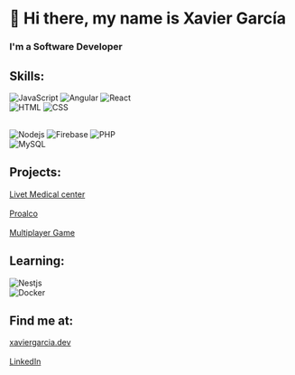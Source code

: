 # 👋 Hi there, my name is Xavier García
### I'm a Software Developer

## Skills:
![JavaScript](https://img.shields.io/badge/JavaScript-f7df1e?style=for-the-badge&logo=javascript&logoColor=white&labelColor=101010)
![Angular](https://img.shields.io/badge/Angular-b52e31?style=for-the-badge&logo=angular&logoColor=white&labelColor=101010)
![React](https://img.shields.io/badge/React-61dbfb?style=for-the-badge&logo=react&logoColor=white&labelColor=101010)</br>
![HTML](https://img.shields.io/badge/HTML-e34c26?style=for-the-badge&logo=HTML&logoColor=white&labelColor=101010)
![CSS](https://img.shields.io/badge/CSS-0f5298?style=for-the-badge&logo=CSS&logoColor=white&labelColor=101010)</br>
</br>

![Nodejs](https://img.shields.io/badge/Nodejs-3c873a?style=for-the-badge&logo=node_js&logoColor=white&labelColor=101010)
![Firebase](https://img.shields.io/badge/Firebase-ffcb2b?style=for-the-badge&logo=firebase&logoColor=white&labelColor=101010)
![PHP](https://img.shields.io/badge/PHP-787cb5?style=for-the-badge&logo=php&logoColor=white&labelColor=101010)</br>
![MySQL](https://img.shields.io/badge/MySQL-00758f?style=for-the-badge&logo=mysql&logoColor=white&labelColor=101010)</br>

## Projects:

[Livet Medical center](https://master.d2xu9q6nxzpr9j.amplifyapp.com/)
</br></br>
[Proalco](https://www.proalco.com/inicio)
</br><br>
[Multiplayer Game](https://melgabson.itch.io/find-the-puppet)

## Learning:
![Nestjs](https://img.shields.io/badge/Nestjs-e0234e?style=for-the-badge&logo=nest_js&logoColor=white&labelColor=101010)</br>
![Docker](https://img.shields.io/badge/Docker-2496ed?style=for-the-badge&logo=docker&logoColor=white&labelColor=101010)</br>

## Find me at:

[xaviergarcia.dev](https://www.xaviergarcia.dev/)
</br></br>
[LinkedIn](https://www.linkedin.com/in/xavier-garcia-bano-244b60245/)
